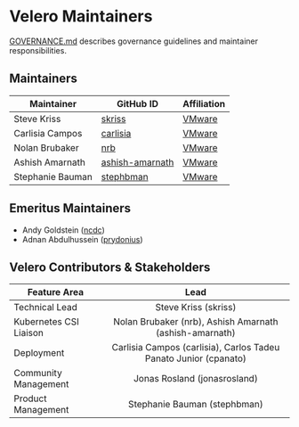 # Velero Maintainers

[GOVERNANCE.md](https://github.com/vmware-tanzu/velero/blob/master/GOVERNANCE.md) describes governance guidelines and maintainer responsibilities.

## Maintainers

| Maintainer | GitHub ID | Affiliation |
| --------------- | --------- | ----------- |
| Steve Kriss | [skriss](https://github.com/skriss) | [VMware](https://www.github.com/vmware/) |
| Carlisia Campos | [carlisia](https://github.com/carlisia) | [VMware](https://www.github.com/vmware/) |
| Nolan Brubaker | [nrb](https://github.com/nrb) | [VMware](https://www.github.com/vmware/) |
| Ashish Amarnath | [ashish-amarnath](https://github.com/ashish-amarnath) | [VMware](https://www.github.com/vmware/) |
| Stephanie Bauman | [stephbman](https://github.com/stephbman) | [VMware](https://www.github.com/vmware/) |

## Emeritus Maintainers
* Andy Goldstein ([ncdc](https://github.com/ncdc))
* Adnan Abdulhussein ([prydonius](https://github.com/prydonius))

## Velero Contributors & Stakeholders

| Feature Area | Lead |
| ----------------------------- | :---------------------: |
| Technical Lead | Steve Kriss (skriss) |
| Kubernetes CSI Liaison | Nolan Brubaker (nrb), Ashish Amarnath (ashish-amarnath) |
| Deployment | Carlisia Campos (carlisia), Carlos Tadeu Panato Junior (cpanato) | 
| Community Management | Jonas Rosland (jonasrosland) |
| Product Management | Stephanie Bauman (stephbman) |
